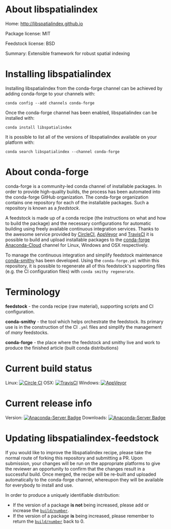 About libspatialindex
=====================

Home: http://libspatialindex.github.io

Package license: MIT

Feedstock license: BSD

Summary: Extensible framework for robust spatial indexing



Installing libspatialindex
==========================

Installing libspatialindex from the conda-forge channel can be achieved by adding conda-forge to your channels with:

```
conda config --add channels conda-forge
```

Once the conda-forge channel has been enabled, libspatialindex can be installed with:

```
conda install libspatialindex
```

It is possible to list all of the versions of libspatialindex available on your platform with:

```
conda search libspatialindex --channel conda-forge
```


About conda-forge
=================

conda-forge is a community-led conda channel of installable packages.
In order to provide high-quality builds, the process has been automated into the
conda-forge GitHub organization. The conda-forge organization contains one repository 
for each of the installable packages. Such a repository is known as a *feedstock*.

A feedstock is made up of a conda recipe (the instructions on what and how to build
the package) and the necessary configurations for automatic building using freely
available continuous integration services. Thanks to the awesome service provided by
[CircleCI](https://circleci.com/), [AppVeyor](http://www.appveyor.com/)
and [TravisCI](https://travis-ci.org/) it is possible to build and upload installable
packages to the [conda-forge](https://anaconda.org/conda-forge)
[Anaconda-Cloud](http://docs.anaconda.org/) channel for Linux, Windows and OSX respectively.

To manage the continuous integration and simplify feedstock maintenance
[conda-smithy](http://github.com/conda-forge/conda-smithy) has been developed.
Using the ``conda-forge.yml`` within this repository, it is possible to regenerate all of
this feedstock's supporting files (e.g. the CI configuration files) with ``conda smithy regenerate``.


Terminology
===========

**feedstock** - the conda recipe (raw material), supporting scripts and CI configuration.

**conda-smithy** - the tool which helps orchestrate the feedstock.
                   Its primary use is in the construction of the CI ``.yml`` files
                   and simplify the management of *many* feedstocks.

**conda-forge** - the place where the feedstock and smithy live and work to
                  produce the finished article (built conda distributions)

Current build status
====================
Linux: [![Circle CI](https://circleci.com/gh/conda-forge/libspatialindex-feedstock.svg?style=svg)](https://circleci.com/gh/conda-forge/libspatialindex-feedstock)
OSX: [![TravisCI](https://travis-ci.org/conda-forge/libspatialindex-feedstock.svg?branch=master)](https://travis-ci.org/conda-forge/libspatialindex-feedstock) 
Windows: [![AppVeyor](https://ci.appveyor.com/api/projects/status/github/conda-forge/libspatialindex-feedstock?svg=True)](https://ci.appveyor.com/project/conda-forge/libspatialindex-feedstock/branch/master)

Current release info
====================
Version: [![Anaconda-Server Badge](https://anaconda.org/conda-forge/libspatialindex/badges/version.svg)](https://anaconda.org/conda-forge/libspatialindex)
Downloads: [![Anaconda-Server Badge](https://anaconda.org/conda-forge/libspatialindex/badges/downloads.svg)](https://anaconda.org/conda-forge/libspatialindex)


Updating libspatialindex-feedstock
==================================

If you would like to improve the libspatialindex recipe, please take the normal
route of forking this repository and submitting a PR. Upon submission, your changes will
be run on the appropriate platforms to give the reviewer an opportunity to confirm that the
changes result in a successful build. Once merged, the recipe will be re-built and uploaded
automatically to the conda-forge channel, whereupon they will be available for everybody to
install and use.

In order to produce a uniquely identifiable distribution:
 * If the version of a package **is not** being increased, please add or increase
   the [``build/number``](http://conda.pydata.org/docs/building/meta-yaml.html#build-number-and-string). 
 * If the version of a package **is** being increased, please remember to return
   the [``build/number``](http://conda.pydata.org/docs/building/meta-yaml.html#build-number-and-string)
   back to 0.
